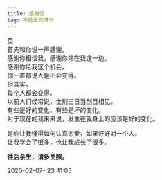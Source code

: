 ```yaml
---
title: 感谢信
tag: 写给谁的情书
---
```

菜  
首先和你说一声感谢。  
感谢你相信我，感谢你站在我这一边。  
感谢你给我这个机会。  
你一直都说人是不会变得。  
但其实，  
每个人都会变得。  
以前人们经常说，士别三日当刮目相见。  
有些是好的变化，有些是坏的变化。  
对于现在的我来来说，发生在我身上的应该是好的变化。  

是你让我懂得如何认真恋爱，如果好好对一个人。  
让我学会了很多，也让我成长了很多。  

__往后余生，请多关照。__

2020-02-07- 23:41:05